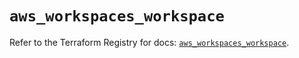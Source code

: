 # `aws_workspaces_workspace`

Refer to the Terraform Registry for docs: [`aws_workspaces_workspace`](https://registry.terraform.io/providers/hashicorp/aws/4.54.0/docs/resources/workspaces_workspace).
